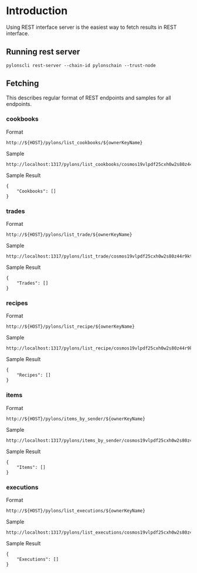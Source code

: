 # Introduction

Using REST interface server is the easiest way to fetch results in REST interface.

## Running rest server
```
pylonscli rest-server --chain-id pylonschain --trust-node
```
## Fetching
This describes regular format of REST endpoints and samples for all endpoints.

### cookbooks

Format
```
http://${HOST}/pylons/list_cookbooks/${ownerKeyName}
```
Sample
```
http://localhost:1317/pylons/list_cookbooks/cosmos19vlpdf25cxh0w2s80z44r9ktrgzncf7zsaqey2
```

Sample Result
```
{
    "Cookbooks": []
}
```

### trades

Format
```
http://${HOST}/pylons/list_trade/${ownerKeyName}
```
Sample
```
http://localhost:1317/pylons/list_trade/cosmos19vlpdf25cxh0w2s80z44r9ktrgzncf7zsaqey2
```

Sample Result
```
{
    "Trades": []
}
```

### recipes

Format
```
http://${HOST}/pylons/list_recipe/${ownerKeyName}
```
Sample
```
http://localhost:1317/pylons/list_recipe/cosmos19vlpdf25cxh0w2s80z44r9ktrgzncf7zsaqey2
```

Sample Result
```
{
    "Recipes": []
}
```

### items

Format
```
http://${HOST}/pylons/items_by_sender/${ownerKeyName}
```
Sample
```
http://localhost:1317/pylons/items_by_sender/cosmos19vlpdf25cxh0w2s80z44r9ktrgzncf7zsaqey2
```

Sample Result
```
{
    "Items": []
}
```

### executions

Format
```
http://${HOST}/pylons/list_executions/${ownerKeyName}
```
Sample
```
http://localhost:1317/pylons/list_executions/cosmos19vlpdf25cxh0w2s80z44r9ktrgzncf7zsaqey2
```

Sample Result
```
{
    "Executions": []
}
```